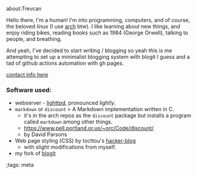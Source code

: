 about:Trevcan

Hello there, I'm a human! 
I'm into programming, computers, and of course,
the beloved *linux* (I use [arch](http://archlinux.org) btw).
I like learning about new things, and enjoy riding
bikes, reading books such as 1984 (George Orwell), talking to people,
and breathing.

And yeah, I've decided to start writing / blogging so yeah this is me
attempting to set up a minimalist blogging system with blogit I guess
and a tad of github actions automation with gh pages.

[contact info here](contact.html)

### Software used:

- webserver - [lighttpd](https://www.lighttpd.net/), pronounced *lightly*.
- `markdown` or `discount` > A Markdown implementation written in C. 
	- it's in the arch repos as the `discount` package but installs a program called `markdown` among other things.
	- https://www.pell.portland.or.us/~orc/Code/discount/
	- by David Parsons
- Web page styling (CSS) by tocttou's [hacker-blog](https://github.com/tocttou/hacker-blog/blob/master/_sass/base.scss)
  - with slight modifications from myself.
- my fork of [blogit](https://git-trevcan.duckdns.org/blogit.git/tree/README.md)

;tags: meta
